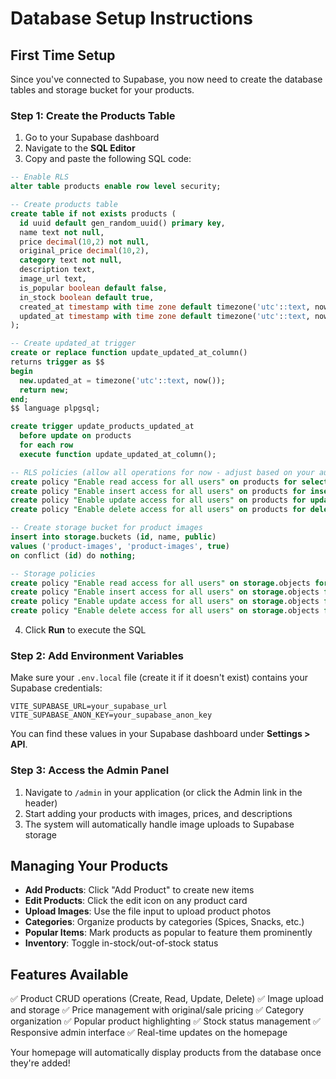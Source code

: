 # Database Setup Instructions

## First Time Setup

Since you've connected to Supabase, you now need to create the database tables and storage bucket for your products.

### Step 1: Create the Products Table

1. Go to your Supabase dashboard
2. Navigate to the **SQL Editor**
3. Copy and paste the following SQL code:

```sql
-- Enable RLS
alter table products enable row level security;

-- Create products table
create table if not exists products (
  id uuid default gen_random_uuid() primary key,
  name text not null,
  price decimal(10,2) not null,
  original_price decimal(10,2),
  category text not null,
  description text,
  image_url text,
  is_popular boolean default false,
  in_stock boolean default true,
  created_at timestamp with time zone default timezone('utc'::text, now()) not null,
  updated_at timestamp with time zone default timezone('utc'::text, now()) not null
);

-- Create updated_at trigger
create or replace function update_updated_at_column()
returns trigger as $$
begin
  new.updated_at = timezone('utc'::text, now());
  return new;
end;
$$ language plpgsql;

create trigger update_products_updated_at
  before update on products
  for each row
  execute function update_updated_at_column();

-- RLS policies (allow all operations for now - adjust based on your auth needs)
create policy "Enable read access for all users" on products for select using (true);
create policy "Enable insert access for all users" on products for insert with check (true);
create policy "Enable update access for all users" on products for update using (true);
create policy "Enable delete access for all users" on products for delete using (true);

-- Create storage bucket for product images
insert into storage.buckets (id, name, public) 
values ('product-images', 'product-images', true)
on conflict (id) do nothing;

-- Storage policies
create policy "Enable read access for all users" on storage.objects for select using (bucket_id = 'product-images');
create policy "Enable insert access for all users" on storage.objects for insert with check (bucket_id = 'product-images');
create policy "Enable update access for all users" on storage.objects for update using (bucket_id = 'product-images');
create policy "Enable delete access for all users" on storage.objects for delete using (bucket_id = 'product-images');
```

4. Click **Run** to execute the SQL

### Step 2: Add Environment Variables

Make sure your `.env.local` file (create it if it doesn't exist) contains your Supabase credentials:

```
VITE_SUPABASE_URL=your_supabase_url
VITE_SUPABASE_ANON_KEY=your_supabase_anon_key
```

You can find these values in your Supabase dashboard under **Settings > API**.

### Step 3: Access the Admin Panel

1. Navigate to `/admin` in your application (or click the Admin link in the header)
2. Start adding your products with images, prices, and descriptions
3. The system will automatically handle image uploads to Supabase storage

## Managing Your Products

- **Add Products**: Click "Add Product" to create new items
- **Edit Products**: Click the edit icon on any product card
- **Upload Images**: Use the file input to upload product photos
- **Categories**: Organize products by categories (Spices, Snacks, etc.)
- **Popular Items**: Mark products as popular to feature them prominently
- **Inventory**: Toggle in-stock/out-of-stock status

## Features Available

✅ Product CRUD operations (Create, Read, Update, Delete)
✅ Image upload and storage
✅ Price management with original/sale pricing
✅ Category organization
✅ Popular product highlighting
✅ Stock status management
✅ Responsive admin interface
✅ Real-time updates on the homepage

Your homepage will automatically display products from the database once they're added!